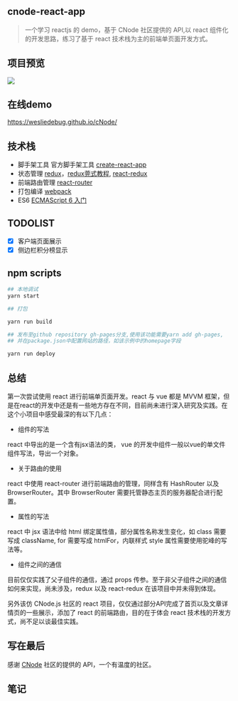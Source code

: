 ## cnode-react-app

> 一个学习  reactjs 的 demo，基于 CNode 社区提供的 API,以 react 组件化的开发思路，练习了基于 react 技术栈为主的前端单页面开发方式。

## 项目预览
![](https://raw.githubusercontent.com/monster1935/cnode-react-app/master/public/cnodejs-react.png)

## 在线demo
https://wesliedebug.github.io/cNode/

## 技术栈

- 脚手架工具
  官方脚手架工具 [create-react-app](https://github.com/facebookincubator/create-react-app)
- 状态管理
  [redux](https://redux.js.org/)，[redux莞式教程](https://github.com/kenberkeley/redux-simple-tutorial), [react-redux](https://github.com/reactjs/react-redux)
- 前端路由管理
  [react-router](https://reacttraining.com/react-router/web/guides/quick-start/installation)
- 打包编译
  [webpack](https://doc.webpack-china.org/)
- ES6
  [ECMAScript 6 入门](http://es6.ruanyifeng.com/)

## TODOLIST

- [x] 客户端页面展示
- [x] 侧边栏积分榜显示

## npm scripts

```bash
## 本地调试
yarn start

## 打包

yarn run build

## 发布至github repository gh-pages分支,使用该功能需要yarn add gh-pages,
## 并在package.json中配置网站的路径，如该示例中的homepage字段

yarn run deploy

```
## 总结

第一次尝试使用 react 进行前端单页面开发。react 与 vue 都是 MVVM 框架，但是在react的开发中还是有一些地方存在不同，目前尚未进行深入研究及实践。在这个小项目中感受最深的有以下几点：

- 组件的写法

react 中导出的是一个含有jsx语法的类， vue 的开发中组件一般以vue的单文件组件写法，导出一个对象。
- 关于路由的使用

react 中使用 react-router 进行前端路由的管理，同样含有 HashRouter 以及 BrowserRouter。其中 BrowserRouter 需要托管静态主页的服务器配合进行配置。

- 属性的写法

react 中 jsx 语法中给 html 绑定属性值，部分属性名称发生变化，如 class 需要写成 className, for 需要写成 htmlFor，内联样式 style 属性需要使用驼峰的写法等。

- 组件之间的通信

目前仅仅实践了父子组件的通信，通过 props 传参。至于非父子组件之间的通信如何来实现，尚未涉及，redux 以及 react-redux 在该项目中并未得到体现。

另外该仿 CNode.js 社区的 react 项目，仅仅通过部分API完成了首页以及文章详情页的一些展示，添加了 react 的前端路由，目的在于体会 react 技术栈的开发方式，尚不足以谈最佳实践。

## 写在最后

感谢 [CNode](https://cnodejs.org/) 社区的提供的 API，一个有温度的社区。

## 笔记


